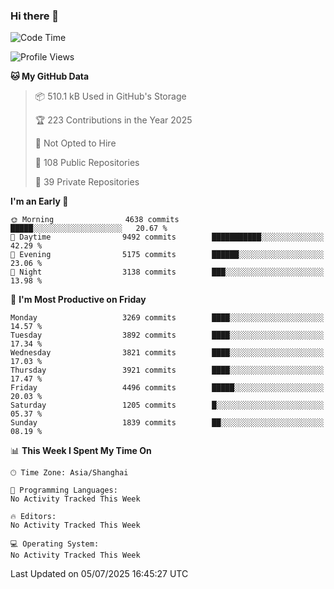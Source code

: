 ### Hi there 👋

<!--
**qbosen/qbosen** is a ✨ _special_ ✨ repository because its `README.md` (this file) appears on your GitHub profile.

Here are some ideas to get you started:

- 🔭 I’m currently working on ...
- 🌱 I’m currently learning ...
- 👯 I’m looking to collaborate on ...
- 🤔 I’m looking for help with ...
- 💬 Ask me about ...
- 📫 How to reach me: ...
- 😄 Pronouns: ...
- ⚡ Fun fact: ...
-->

<!--START_SECTION:waka-->
![Code Time](http://img.shields.io/badge/Code%20Time-2%2C111%20hrs%2036%20mins-blue)

![Profile Views](http://img.shields.io/badge/Profile%20Views-0-blue)

**🐱 My GitHub Data** 

> 📦 510.1 kB Used in GitHub's Storage 
 > 
> 🏆 223 Contributions in the Year 2025
 > 
> 🚫 Not Opted to Hire
 > 
> 📜 108 Public Repositories 
 > 
> 🔑 39 Private Repositories 
 > 
**I'm an Early 🐤** 

```text
🌞 Morning                4638 commits        █████░░░░░░░░░░░░░░░░░░░░   20.67 % 
🌆 Daytime                9492 commits        ███████████░░░░░░░░░░░░░░   42.29 % 
🌃 Evening                5175 commits        ██████░░░░░░░░░░░░░░░░░░░   23.06 % 
🌙 Night                  3138 commits        ███░░░░░░░░░░░░░░░░░░░░░░   13.98 % 
```
📅 **I'm Most Productive on Friday** 

```text
Monday                   3269 commits        ████░░░░░░░░░░░░░░░░░░░░░   14.57 % 
Tuesday                  3892 commits        ████░░░░░░░░░░░░░░░░░░░░░   17.34 % 
Wednesday                3821 commits        ████░░░░░░░░░░░░░░░░░░░░░   17.03 % 
Thursday                 3921 commits        ████░░░░░░░░░░░░░░░░░░░░░   17.47 % 
Friday                   4496 commits        █████░░░░░░░░░░░░░░░░░░░░   20.03 % 
Saturday                 1205 commits        █░░░░░░░░░░░░░░░░░░░░░░░░   05.37 % 
Sunday                   1839 commits        ██░░░░░░░░░░░░░░░░░░░░░░░   08.19 % 
```


📊 **This Week I Spent My Time On** 

```text
🕑︎ Time Zone: Asia/Shanghai

💬 Programming Languages: 
No Activity Tracked This Week

🔥 Editors: 
No Activity Tracked This Week

💻 Operating System: 
No Activity Tracked This Week
```


 Last Updated on 05/07/2025 16:45:27 UTC
<!--END_SECTION:waka-->
